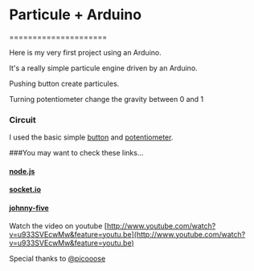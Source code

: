# Particule + Arduino
=====================

Here is my very first project using an Arduino.

It's a really simple particule engine driven by an Arduino.

Pushing button create particules.

Turning potentiometer change the gravity between 0 and 1

### Circuit

I used the basic simple [button](http://arduino.cc/en/tutorial/button) and [potentiometer](http://arduino.cc/en/tutorial/potentiometer).


###You may want to check these links...
#### [node.js](http://nodejs.org)
#### [socket.io](http://socket.io)
#### [johnny-five](https://github.com/rwldrn/johnny-five)

Watch the video on youtube [http://www.youtube.com/watch?v=u933SVEcwMw&feature=youtu.be](http://www.youtube.com/watch?v=u933SVEcwMw&feature=youtu.be)

Special thanks to [@picooose](https://github.com/picooose)